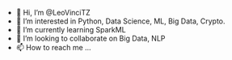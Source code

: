 - 👋 Hi, I’m @LeoVinciTZ
- 👀 I’m interested in Python, Data Science, ML, Big Data, Crypto.
- 🌱 I’m currently learning SparkML
- 💞️ I’m looking to collaborate on Big Data, NLP
- 📫 How to reach me ...

<!---
LeoVinciTZ/LeoVinciTZ is a ✨ special ✨ repository because its `README.md` (this file) appears on your GitHub profile.
You can click the Preview link to take a look at your changes.
--->
